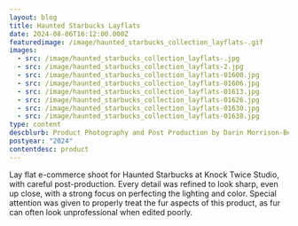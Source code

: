 ```yaml
---
layout: blog
title: Haunted Starbucks Layflats
date: 2024-08-06T16:12:00.000Z
featuredimage: /image/haunted_starbucks_collection_layflats-.gif
images:
  - src: /image/haunted_starbucks_collection_layflats-.jpg
  - src: /image/haunted_starbucks_collection_layflats-2.jpg
  - src: /image/haunted_starbucks_collection_layflats-01600.jpg
  - src: /image/haunted_starbucks_collection_layflats-01606.jpg
  - src: /image/haunted_starbucks_collection_layflats-01613.jpg
  - src: /image/haunted_starbucks_collection_layflats-01626.jpg
  - src: /image/haunted_starbucks_collection_layflats-01630.jpg
  - src: /image/haunted_starbucks_collection_layflats-01638.jpg
type: content
descblurb: Product Photography and Post Production by Darin Morrison-Beer
postyear: "2024"
contentdesc: product
---
```

Lay flat e-commerce shoot for Haunted Starbucks at Knock Twice Studio, with careful post-production. Every detail was refined to look sharp, even up close, with a strong focus on perfecting the lighting and color. Special attention was given to properly treat the fur aspects of this product, as fur can often look unprofessional when edited poorly.
